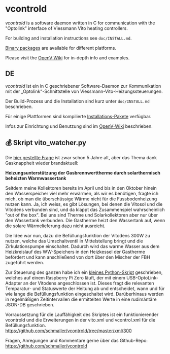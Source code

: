 # vcontrold

_vcontrold_ is a software daemon written in C for communication with the "Optolink" interface of Viessmann Vito heating controllers.

For building and installation instructions see `doc/INSTALL.md`.

[Binary packages](https://github.com/openv/vcontrold/releases) are available for different platforms.

Please visit the [OpenV Wiki](https://github.com/openv/openv/wiki/) for in-depth info and examples.

## DE

_vcontrold_ ist ein in C geschriebener Software-Daemon zur Kommunikation mit der „Optolink“-Schnittstelle von Viessmann-Vito-Heizungssteuerungen.

Der Build-Prozess und die Installation sind kurz unter `doc/INSTALL.md` beschrieben.

Für einige Plattformen sind kompilierte [Installations-Pakete](https://github.com/openv/vcontrold/releases) verfügbar.

Infos zur Einrichtung und Benutzung sind im [OpenV-Wiki](https://github.com/openv/openv/wiki/) beschrieben.

## :moneybag: Skript vito_watcher.py
Die [hier gestellte Frage](https://github.com/openv/openv/issues/307) ist zwar schon 5 Jahre alt, aber das Thema dank Gasknappheit wieder brandaktuell:

**Heizungsunterstützung der Gasbrennwerttherme durch solarthermisch beheizten Warmwassertank**

Seitdem meine Kollektoren bereits im April und bis in den Oktober hinein den Wasserspeicher viel mehr erwärmen, als wir es benötigen,
fragte ich mich, ob man die überschüssige Wärme nicht für die Fussbodenheizung nutzen kann.
Ja, ich weiss, es gibt Lösungen, bei denen die Vitosol und die Vitodens verbunden sind, und da klappt das Zusammenspiel wahrscheinlich "out of the box".
Bei uns sind Therme und Solarkollektoren aber nur über den Wassertank verbunden. Die Gastherme heizt den Wassertank auf, wenn die solare Wärmelieferung dazu nicht ausreicht.

Die Idee war nun, dazu die Befüllungsfunktion der Vitodens 300W zu nutzen,
welche das Umschaltventil in Mittelstellung bringt und die Zirkulationspumpe einschaltet.
Dadurch wird das warme Wasser aus dem Heizkreislauf des WW-Speichers in den Heizkessel der Gastherme befördert
und kann anschließend von dort über den Mischer der FBH zugeführt werden.

Zur Steuerung des ganzen habe ich ein [kleines Python-Skript](https://github.com/schmaller/vcontrold/tree/master/tools/vito_watcher) geschrieben,
welches auf einem Raspberry Pi Zero läuft, der mit einem USB-OptoLink-Adapter an der Vitodens angeschlossen ist.
Dieses fragt die relevanten Temparatur- und Statuswerte der Heitung ab und entscheidet, wann und für wie lange die Befüllungsfunktion eingeschaltet wird.
Darüberhinaus werden in regelmäßigen Zeitintervallen die ermittelten Werte in eine rudimäntäre JSON-DB geschrieben.

Vorraussetzung für die Lauffähigkeit des Skriptes ist ein funktionierender vcontrold und die Erweiterungen in der vito.xml und vcontrol.xml für die Befüllungsfunktion.
https://github.com/schmaller/vcontrold/tree/master/xml/300

Fragen, Anregungen und Kommentare gerne über das Github-Repo: https://github.com/schmaller/vcontrold
